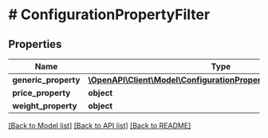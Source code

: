 # # ConfigurationPropertyFilter


## Properties 


Name | Type | Description | Notes
------------ | ------------- | ------------- | -------------
**generic_property**| [**\OpenAPI\Client\Model\ConfigurationPropertyFilterGenericProperty**](ConfigurationPropertyFilterGenericProperty.md) |   | [optional]
**price_property**| **object** |   | [optional]
**weight_property**| **object** |   | [optional]


[[Back to Model list]](../../README.md#models) [[Back to API list]](../../README.md#endpoints) [[Back to README]](../../README.md)

